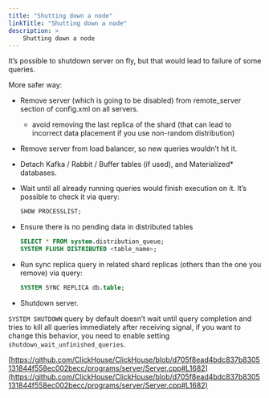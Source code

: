 ```yaml
---
title: "Shutting down a node"
linkTitle: "Shutting down a node"
description: >
    Shutting down a node
---
```

It’s possible to shutdown server on fly, but that would lead to failure of some queries.

More safer way:

* Remove server (which is going to be disabled) from remote_server section of config.xml on all servers.
  * avoid removing the last replica of the shard (that can lead to incorrect data placement if you use non-random distribution)
* Remove server from load balancer, so new queries wouldn’t hit it.
* Detach Kafka / Rabbit / Buffer tables (if used), and Materialized* databases.
* Wait until all already running queries would finish execution on it.
  It’s possible to check it via query:

  ```sql
  SHOW PROCESSLIST;
  ```
* Ensure there is no pending data in distributed tables 

  ```sql 
  SELECT * FROM system.distribution_queue;
  SYSTEM FLUSH DISTRIBUTED <table_name>;
  ```

* Run sync replica query in related shard replicas (others than the one you remove) via query:

  ```sql
  SYSTEM SYNC REPLICA db.table;
  ```


* Shutdown server.

`SYSTEM SHUTDOWN` query by default doesn’t wait until query completion and tries to kill all queries immediately after receiving signal, if you want to change this behavior, you need to enable setting `shutdown_wait_unfinished_queries`.

[https://github.com/ClickHouse/ClickHouse/blob/d705f8ead4bdc837b8305131844f558ec002becc/programs/server/Server.cpp#L1682](https://github.com/ClickHouse/ClickHouse/blob/d705f8ead4bdc837b8305131844f558ec002becc/programs/server/Server.cpp#L1682)
